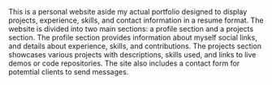 This is a personal website aside my actual portfolio designed to display projects, experience, skills, and contact information in a resume format. The website is divided into two main sections: a profile section and a projects section. The profile section provides information about myself social links, and details about experience, skills, and contributions. The projects section showcases various projects with descriptions, skills used, and links to live demos or code repositories. The site also includes a contact form for potemtial clients to send messages.
